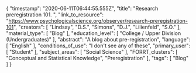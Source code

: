 {
    "timestamp": "2020-06-11T06:44:55.555Z",
    "title": "Research preregistration 101. ",
    "link_to_resource": "https://www.psychologicalscience.org/observer/research-preregistration-101",
    "creators": [
        "Lindsay",
        "D.S.",
        "Simons",
        "D.J.",
        "Lilienfeld",
        "S.O."
    ],
    "material_type": [
        "Blog"
    ],
    "education_level": [
        "College / Upper Division (Undergraduates)"
    ],
    "abstract": "A blog about pre-registration",
    "language": [
        "English"
    ],
    "conditions_of_use": "I don't see any of these",
    "primary_user": [
        "Student"
    ],
    "subject_areas": [
        "Social Science"
    ],
    "FORRT_clusters": [
        "Conceptual and Statistical Knowledge",
        "Preregistration"
    ],
    "tags": [
        "Blog"
    ]
}